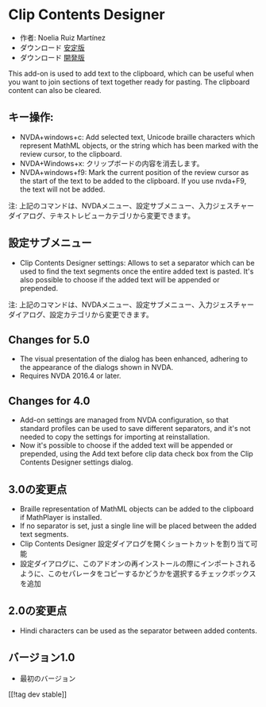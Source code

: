 # Clip Contents Designer #

*	作者: Noelia Ruiz Martínez
*	ダウンロード [安定版][1]
*	ダウンロード [開発版][2]

This add-on is used to add text to the clipboard, which can be useful when
you want to join sections of text together ready for pasting.  The clipboard
content can also be cleared.

## キー操作: ##
*	NVDA+windows+c: Add selected text, Unicode braille characters which
  represent MathML objects, or the string which has been marked with the
  review cursor, to the clipboard.
*	NVDA+Windows+x: クリップボードの内容を消去します。
*	NVDA+windows+f9: Mark the current position of the review cursor as the start of the text to be added to the clipboard.
    If you use nvda+F9, the text will not be added.

注: 上記のコマンドは、NVDAメニュー、設定サブメニュー、入力ジェスチャーダイアログ、テキストレビューカテゴリから変更できます。

## 設定サブメニュー ##
*	Clip Contents Designer settings: Allows to set a separator which can be used to find the text segments once the entire added text is pasted.
It's also possible to choose if the added text will be appended or prepended.

注: 上記のコマンドは、NVDAメニュー、設定サブメニュー、入力ジェスチャーダイアログ、設定カテゴリから変更できます。

## Changes for 5.0 ##

*	The visual presentation of the dialog has been enhanced, adhering to the
  appearance of the dialogs shown in NVDA.
*	Requires NVDA 2016.4 or later.

## Changes for 4.0 ##
*	Add-on settings are managed from NVDA configuration, so that standard
  profiles can be used to save different separators, and it's not needed to
  copy the settings for importing at reinstallation.
*	Now it's possible to choose if the added text will be appended or
  prepended, using the Add text before clip data check box from the Clip
  Contents Designer settings dialog.

## 3.0の変更点 ##
*	Braille representation of MathML objects can be added to the clipboard if
  MathPlayer is installed.
*	If no separator is set, just a single line will be placed between the
  added text segments.
*	Clip Contents Designer 設定ダイアログを開くショートカットを割り当て可能
*	設定ダイアログに、このアドオンの再インストールの際にインポートされるように、このセパレータをコピーするかどうかを選択するチェックボックスを追加

## 2.0の変更点 ##
*	Hindi characters can be used as the separator between added contents.

## バージョン1.0 ##
*	最初のバージョン

[[!tag dev stable]]

[1]: http://addons.nvda-project.org/files/get.php?file=ccd

[2]: http://addons.nvda-project.org/files/get.php?file=ccd-dev
